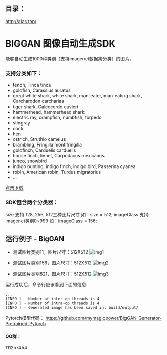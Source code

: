 ## 目录：
http://aias.top/


# BIGGAN 图像自动生成SDK
能够自动生成1000种类别（支持imagenet数据集分类）的图片。

### 支持分类如下：
-  tench, Tinca tinca
-  goldfish, Carassius auratus
-  great white shark, white shark, man-eater, man-eating shark, Carcharodon carcharias
-  tiger shark, Galeocerdo cuvieri
-  hammerhead, hammerhead shark
-  electric ray, crampfish, numbfish, torpedo
-  stingray
-  cock
-  hen
-  ostrich, Struthio camelus
-  brambling, Fringilla montifringilla
-  goldfinch, Carduelis carduelis
-  house finch, linnet, Carpodacus mexicanus
-  junco, snowbird
-  indigo bunting, indigo finch, indigo bird, Passerina cyanea
-  robin, American robin, Turdus migratorius
- ...

[点击下载](https://djl-model.oss-cn-hongkong.aliyuncs.com/AIAS/classification_imagenet_sdk/synset.txt)

### SDK包含两个分类器：
size 支持 128, 256, 512三种图片尺寸
如：size = 512;
imageClass 支持imagenet类别0~999
如：imageClass = 156;

## 运行例子 - BigGAN
- 测试图片类别11，图片尺寸：512X512
![img1](https://djl-model.oss-cn-hongkong.aliyuncs.com/AIAS/biggan_sdk/image11.png)

- 测试图片类别156，图片尺寸：512X512
![img2](https://djl-model.oss-cn-hongkong.aliyuncs.com/AIAS/biggan_sdk/image156.png)

- 测试图片类别821，图片尺寸：512X512
![img3](https://djl-model.oss-cn-hongkong.aliyuncs.com/AIAS/biggan_sdk/image821.png)

运行成功后，命令行应该看到下面的信息:
```text
...
[INFO ] - Number of inter-op threads is 4
[INFO ] - Number of intra-op threads is 4
[INFO ] - Generated image has been saved in: build/output/
```
Pytorch模型代码：
https://github.com/mymagicpower/BigGAN-Generator-Pretrained-Pytorch

#### QQ群：
111257454
